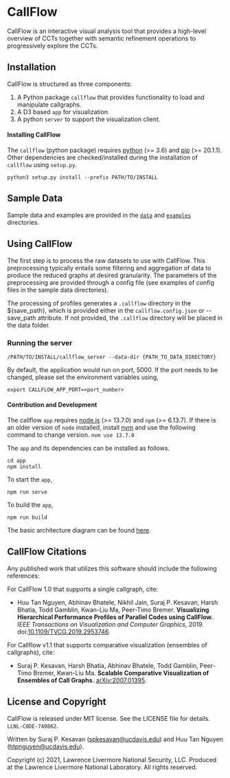 # CallFlow

CallFlow is an interactive visual analysis tool that provides a high-level overview of CCTs together with semantic refinement operations to progressively explore the CCTs.

## Installation

CallFlow is structured as three components:

1. A Python package `callflow` that provides functionality to load and manipulate callgraphs.
2. A D3 based `app` for visualization.
3. A python `server` to support the visualization client.

#### Installing CallFlow

The `callflow` (python package) requires [python](https://realpython.com/installing-python/) (>= 3.6) and [pip](https://pip.pypa.io/en/stable/news/) (>= 20.1.1). Other dependencies are checked/installed during the installation of `callflow` using `setup.py`.

```
python3 setup.py install --prefix PATH/TO/INSTALL
```

## Sample Data

Sample data and examples are provided in the [`data`](./data) and [`examples`](./examples) directories.

## Using CallFlow

The first step is to process the raw datasets to use with CallFlow. This preprocessing typically entails some filtering and aggregation of data to produce the reduced graphs at desired granularity. The parameters of the preprocessing are provided through a config file (see examples of config files in the sample data directories).

The processing of profiles generates a `.callflow` directory in the ${save_path}, which is provided either in the `callflow.config.json` or --save_path attribute. If not provided, the `.callflow` directory will be placed in the data folder.

### Running the server

```
/PATH/TO/INSTALL/callflow_server --data-dir {PATH_TO_DATA_DIRECTORY}
```


By default, the application would run on port, 5000. If the port needs to be changed, please set the environment variables using,

```
export CALLFLOW_APP_PORT=<port_number>
```

#### Contribution and Development

The callflow `app` requires [node.js](https://nodejs.org/en/download/) (>= 13.7.0) and `npm` (>= 6.13.7). If there is an older version of `node` installed, install [nvm](https://github.com/nvm-sh/nvm) and use the following command to change version.
`nvm use 13.7.0`

The `app` and its dependencies can be installed as follows.

```
cd app
npm install
```

To start the `app`,

```
npm run serve
```


To build the `app`,
```
npm run build
```

The basic architecture diagram can be found [here](/docs/figures/CallFlow-basic-architecture.png).
## CallFlow Citations

Any published work that utilizes this software should include the following references:

For CallFlow 1.0 that supports a single callgraph, cite:

- Huu Tan Nguyen, Abhinav Bhatele, Nikhil Jain, Suraj P. Kesavan, Harsh Bhatia, Todd Gamblin, Kwan-Liu Ma, Peer-Timo Bremer. **Visualizing Hierarchical Performance Profiles of Parallel Codes using CallFlow.** _IEEE Transactions on Visualization and Computer Graphics_, 2019. doi:[10.1109/TVCG.2019.2953746](https://ieeexplore.ieee.org/document/8901998).

For Callflow v1.1 that supports comparative visualization (ensembles of callgraphs), cite:

- Suraj P. Kesavan, Harsh Bhatia, Abhinav Bhatele, Todd Gamblin, Peer-Timo Bremer, Kwan-Liu Ma. **Scalable Comparative Visualization of Ensembles of Call Graphs.** [arXiv:2007.01395](https://arxiv.org/abs/2007.01395).

## License and Copyright

CallFlow is released under MIT license. See the LICENSE file for details.
`LLNL-CODE-740862`.

Written by Suraj P. Kesavan (<spkesavan@ucdavis.edu>) and Huu Tan Nguyen (<htpnguyen@ucdavis.edu>).

Copyright (c) 2021, Lawrence Livermore National Security, LLC.
Produced at the Lawrence Livermore National Laboratory. All rights reserved.
